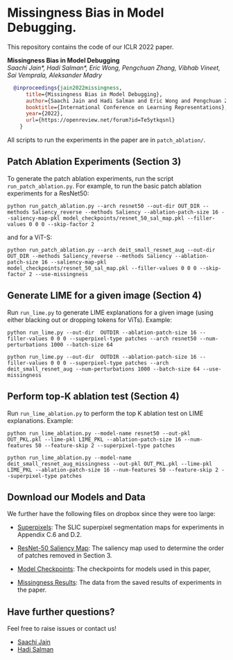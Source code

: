 # Missingness Bias in Model Debugging.

This repository contains the code of our ICLR 2022 paper. 

**Missingness Bias in Model Debugging** </br>
*Saachi Jain\*, Hadi Salman\*, Eric Wong, Pengchuan Zhang, Vibhab Vineet, Sai Vemprala, Aleksander Madry*

```bibtex
  @inproceedings{jain2022missingness,
      title={Missingness Bias in Model Debugging},
      author={Saachi Jain and Hadi Salman and Eric Wong and Pengchuan Zhang and Vibhav Vineet and Sai Vemprala and Aleksander Madry},
      booktitle={International Conference on Learning Representations},
      year={2022},
      url={https://openreview.net/forum?id=Te5ytkqsnl}
    } 
```

All scripts to run the experiments in the paper are in `patch_ablation/`. 

## Patch Ablation Experiments (Section 3)
To generate the patch ablation experiments, run the script `run_patch_ablation.py`. For example, to run the basic patch ablation experiments for a ResNet50:
```
python run_patch_ablation.py --arch resnet50 --out-dir OUT_DIR --methods Saliency_reverse --methods Saliency --ablation-patch-size 16 --saliency-map-pkl model_checkpoints/resnet_50_sal_map.pkl --filler-values 0 0 0 --skip-factor 2
```
and for a ViT-S:
```
python run_patch_ablation.py --arch deit_small_resnet_aug --out-dir OUT_DIR --methods Saliency_reverse --methods Saliency --ablation-patch-size 16 --saliency-map-pkl  model_checkpoints/resnet_50_sal_map.pkl --filler-values 0 0 0 --skip-factor 2 --use-missingness

```
## Generate LIME for a given image (Section 4)
Run `run_lime.py` to generate LIME explanations for a given image (using either blacking out or dropping tokens for ViTs). Example:
```
python run_lime.py --out-dir  OUTDIR --ablation-patch-size 16 --filler-values 0 0 0 --superpixel-type patches --arch resnet50 --num-perturbations 1000 --batch-size 64 

python run_lime.py --out-dir  OUTDIR --ablation-patch-size 16 --filler-values 0 0 0 --superpixel-type patches --arch deit_small_resnet_aug --num-perturbations 1000 --batch-size 64 --use-missingness
```
## Perform top-K ablation test (Section 4)

Run `run_lime_ablation.py` to perform the top K ablation test on LIME explanations. Example:
```
python run_lime_ablation.py --model-name resnet50 --out-pkl OUT_PKL.pkl --lime-pkl LIME_PKL --ablation-patch-size 16 --num-features 50 --feature-skip 2 --superpixel-type patches

python run_lime_ablation.py --model-name deit_small_resnet_aug_missingness --out-pkl OUT_PKL.pkl --lime-pkl LIME_PKL --ablation-patch-size 16 --num-features 50 --feature-skip 2 --superpixel-type patches
```

## Download our Models and Data

We further have the following files on dropbox since they were too large:

- [Superpixels](https://www.dropbox.com/s/1y2gqdt2yp685yd/slic_superpixel.npy?dl=0): The SLIC superpixel segmentation maps for experiments in Appendix C.6 and D.2.

- [ResNet-50 Saliency Map](https://www.dropbox.com/s/dwnsmso8xw03z9r/resnet_50_sal_map.pkl?dl=0): The saliency map used to determine the order of patches removed in Section 3.

- [Model Checkpoints](https://www.dropbox.com/s/httwdzvabivgm7i/model_checkpoints.zip?dl=0): The checkpoints for models used in this paper,

- [Missingness Results](https://www.dropbox.com/s/tpizqwgf9ph5d09/missingness_results.zip?dl=0): The data from the saved results of experiments in the paper.


## Have further questions?
Feel free to raise issues or contact us!

- [Saachi Jain](https://twitter.com/saachi_jain_)
- [Hadi Salman](https://twitter.com/hadisalmanX)
